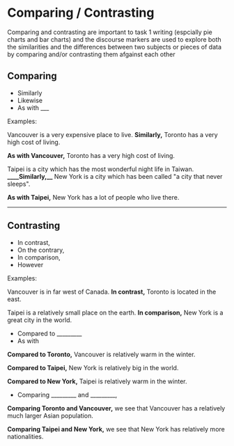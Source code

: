 # Comparing / Contrasting

Comparing and contrasting are important to task 1 writing (espcially pie charts and bar charts) and the discourse markers are used to explore both the similarities and the differences between two subjects or pieces of data by comparing and/or contrasting them afgainst each other

## Comparing

* Similarly  
* Likewise  
* As with ___

Examples:

Vancouver is a very expensive place to live. **__Similarly,__** Toronto has a very high cost of living.

**__As with Vancouver,__** Toronto has a very high cost of living.

Taipei is a city which has the most wonderful night life in Taiwan. **____Similarly,__** New York is a city which has been called "a city that never sleeps".

**__As with Taipei,__** New York has a lot of people who live there.

---

## Contrasting

* In contrast,  
* On the contrary,  
* In comparison,  
* However

Examples:

Vancouver is in far west of Canada. **__In contrast,__** Toronto is located in the east.

Taipei is a relatively small place on the earth. **__In comparison,__** New York is a great city in the world.

* Compared to _________
* As with

**__Compared to Toronto,__** Vancouver is relatively warm in the winter.

**__Compared to Taipei,__** New York is relatively big in the world.

**__Compared to New York,__** Taipei is relatively warm in the winter.

* Comparing _________ and _________,

**__Comparing Toronto and Vancouver,__** we see that Vancouver has a relatively much larger Asian population.

**__Comparing Taipei and New York,__** we see that New York has relatively more nationalities.